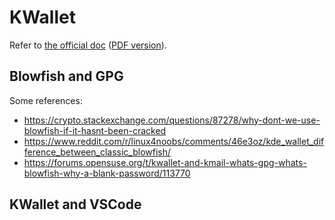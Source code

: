 # KWallet

Refer to [the official doc]( https://docs.kde.org/trunk5/en/kwalletmanager/kwallet5/index.html ) ([PDF version]( https://docs.kde.org/stable5/en/kwalletmanager/kwallet5/kwallet5.pdf )).

## Blowfish and GPG

Some references:

- https://crypto.stackexchange.com/questions/87278/why-dont-we-use-blowfish-if-it-hasnt-been-cracked
- https://www.reddit.com/r/linux4noobs/comments/46e3oz/kde_wallet_difference_between_classic_blowfish/
- https://forums.opensuse.org/t/kwallet-and-kmail-whats-gpg-whats-blowfish-why-a-blank-password/113770

## KWallet and VSCode
